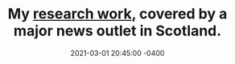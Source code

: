 ---
title: My <a href="https://www.edinburghnews.scotsman.com/news/transport/majority-support-for-20mph-limits-twitter-study-finds-3458929" target="_blank"> research work</a>, covered by a major news outlet in Scotland.
date: 2021-03-01 20:45:00 -0400
---